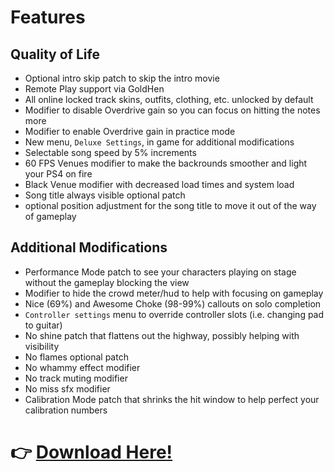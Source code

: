 # Features

## Quality of Life
* Optional intro skip patch to skip the intro movie
* Remote Play support via GoldHen
* All online locked track skins, outfits, clothing, etc. unlocked by default
* Modifier to disable Overdrive gain so you can focus on hitting the notes more
* Modifier to enable Overdrive gain in practice mode
* New menu, `Deluxe Settings`, in game for additional modifications
* Selectable song speed by 5% increments
* 60 FPS Venues modifier to make the backrounds smoother and light your PS4 on fire
* Black Venue modifier with decreased load times and system load
* Song title always visible optional patch
* optional position adjustment for the song title to move it out of the way of gameplay

## Additional Modifications
* Performance Mode patch to see your characters playing on stage without the gameplay blocking the view
* Modifier to hide the crowd meter/hud to help with focusing on gameplay
* Nice (69%) and Awesome Choke (98-99%) callouts on solo completion
* `Controller settings` menu to override controller slots (i.e. changing pad to guitar)
* No shine patch that flattens out the highway, possibly helping with visibility
* No flames optional patch
* No whammy effect modifier
* No track muting modifier
* No miss sfx modifier
* Calibration Mode patch that shrinks the hit window to help perfect your calibration numbers


# 👉 [Download Here!](https://github.com/hmxmilohax/rock-band-4-deluxe#%EF%B8%8F-what-youll-need)
